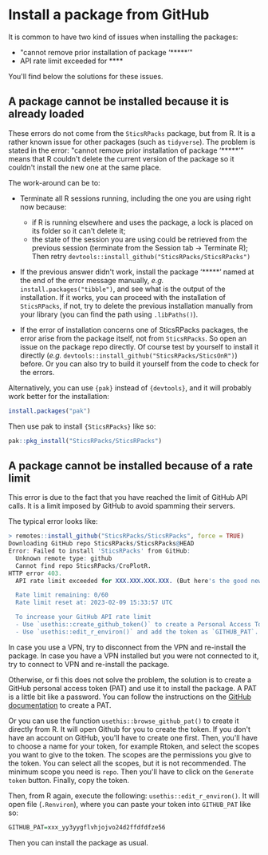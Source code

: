 # Install a package from GitHub

It is common to have two kind of issues when installing the packages:

- "cannot remove prior installation of package ‘*****’"
- API rate limit exceeded for ****

You'll find below the solutions for these issues.

## A package cannot be installed because it is already loaded

These errors do not come from the `SticsRPacks` package, but from R. It is a rather known issue for other packages (such as `tidyverse`). The problem is stated in the error: "cannot remove prior installation of package ‘*****’" means that R couldn't delete the current version of the package so it couldn't install the new one at the same place. 

The work-around can be to:

-  Terminate all R sessions running, including the one you are using right now because:
    * if R is running elsewhere and uses the package, a lock is placed on its folder so it can't delete it; 
    * the state of the session you are using could be retrieved from the previous session (terminate from the Session tab -> Terminate R);
   Then retry `devtools::install_github("SticsRPacks/SticsRPacks")`

- If the previous answer didn't work, install the package ‘*****’ named at the end of the error message manually, *e.g.* `install.packages("tibble")`, and see what is the output of the installation. If it works, you can proceed with the installation of `SticsRPacks`, if not, try to delete the previous installation manually from your library (you can find the path using `.libPaths()`).

- If the error of installation concerns one of SticsRPacks packages, the error arise from the package itself, not from `SticsRPacks`. So open an issue on the package repo directly. Of course test by yourself to install it directly (*e.g.* `devtools::install_github("SticsRPacks/SticsOnR")`) before. Or you can also try to build it yourself from the code to check for the errors.

Alternatively, you can use `{pak}` instead of `{devtools}`, and it will probably work better for the installation:

```r
install.packages("pak")
```

Then use pak to install `{SticsRPacks}` like so:

```r
pak::pkg_install("SticsRPacks/SticsRPacks")
```

## A package cannot be installed because of a rate limit

This error is due to the fact that you have reached the limit of GitHub API calls. It is a limit imposed by GitHub to avoid spamming their servers.

The typical error looks like:

```r
> remotes::install_github("SticsRPacks/SticsRPacks", force = TRUE)
Downloading GitHub repo SticsRPacks/SticsRPacks@HEAD
Error: Failed to install 'SticsRPacks' from GitHub:
  Unknown remote type: github
  Cannot find repo SticsRPacks/CroPlotR.
HTTP error 403.
  API rate limit exceeded for XXX.XXX.XXX.XXX. (But here's the good news: Authenticated requests get a higher rate limit. Check out the documentation for more details.)

  Rate limit remaining: 0/60
  Rate limit reset at: 2023-02-09 15:33:57 UTC

  To increase your GitHub API rate limit
  - Use `usethis::create_github_token()` to create a Personal Access Token.
  - Use `usethis::edit_r_environ()` and add the token as `GITHUB_PAT`.
```

In case you use a VPN, try to disconnect from the VPN and re-install the package. In case you have a VPN installed but you were not connected to it, try to connect to VPN and re-install the package.

Otherwise, or fi this does not solve the problem, the solution is to create a GitHub personal access token (PAT) and use it to install the package. A PAT is a little bit like a password. You can follow the instructions on the [GitHub documentation](https://docs.github.com/en/free-pro-team@latest/github/authenticating-to-github/creating-a-personal-access-token) to create a PAT. 

Or you can use the function `usethis::browse_github_pat()` to create it directly from R. It will open Github for you to create the token. If you don't have an account on GitHub, you'll have to create one first. Then, you'll have to choose a name for your token, for example Rtoken, and select the scopes you want to give to the token. The scopes are the permissions you give to the token. You can select all the scopes, but it is not recommended. The minimum scope you need is `repo`. Then you'll have to click on the `Generate token` button. Finally, copy the token.

Then, from R again, execute the following: `usethis::edit_r_environ()`. It will open file (`.Renviron`), where you can paste your token into `GITHUB_PAT` like so:

```r
GITHUB_PAT=xxx_yy3yygflvhjojvo24d2ffdfdfze56
```

Then you can install the package as usual.



